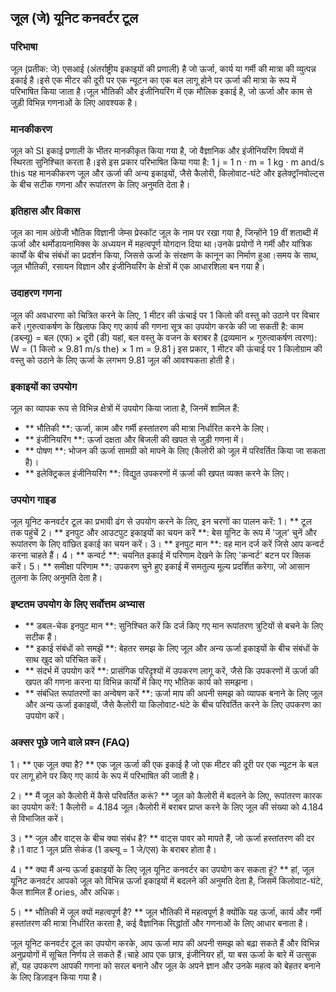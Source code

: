 ## जूल (जे) यूनिट कनवर्टर टूल

### परिभाषा
जूल (प्रतीक: जे) एसआई (अंतर्राष्ट्रीय इकाइयों की प्रणाली) है जो ऊर्जा, कार्य या गर्मी की मात्रा की व्युत्पन्न इकाई है।इसे एक मीटर की दूरी पर एक न्यूटन का एक बल लागू होने पर ऊर्जा की मात्रा के रूप में परिभाषित किया जाता है।जूल भौतिकी और इंजीनियरिंग में एक मौलिक इकाई है, जो ऊर्जा और काम से जुड़ी विभिन्न गणनाओं के लिए आवश्यक है।

### मानकीकरण
जूल को SI इकाई प्रणाली के भीतर मानकीकृत किया गया है, जो वैज्ञानिक और इंजीनियरिंग विषयों में स्थिरता सुनिश्चित करता है।इसे इस प्रकार परिभाषित किया गया है:
1 j = 1 n · m = 1 kg · m and/s this
यह मानकीकरण जूल और ऊर्जा की अन्य इकाइयों, जैसे कैलोरी, किलोवाट-घंटे और इलेक्ट्रॉनवोल्ट्स के बीच सटीक गणना और रूपांतरण के लिए अनुमति देता है।

### इतिहास और विकास
जूल का नाम अंग्रेजी भौतिक विज्ञानी जेम्स प्रेस्कॉट जूल के नाम पर रखा गया है, जिन्होंने 19 वीं शताब्दी में ऊर्जा और थर्मोडायनामिक्स के अध्ययन में महत्वपूर्ण योगदान दिया था।उनके प्रयोगों ने गर्मी और यांत्रिक कार्यों के बीच संबंधों का प्रदर्शन किया, जिससे ऊर्जा के संरक्षण के कानून का निर्माण हुआ।समय के साथ, जूल भौतिकी, रसायन विज्ञान और इंजीनियरिंग के क्षेत्रों में एक आधारशिला बन गया है।

### उदाहरण गणना
जूल की अवधारणा को चित्रित करने के लिए, 1 मीटर की ऊंचाई पर 1 किलो की वस्तु को उठाने पर विचार करें।गुरुत्वाकर्षण के खिलाफ किए गए कार्य की गणना सूत्र का उपयोग करके की जा सकती है:
काम (डब्ल्यू) = बल (एफ) × दूरी (डी)
यहां, बल वस्तु के वजन के बराबर है (द्रव्यमान × गुरुत्वाकर्षण त्वरण):
W = (1 किलो × 9.81 m/s the) × 1 m = 9.81 j
इस प्रकार, 1 मीटर की ऊंचाई पर 1 किलोग्राम की वस्तु को उठाने के लिए ऊर्जा के लगभग 9.81 जूल की आवश्यकता होती है।

### इकाइयों का उपयोग
जूल का व्यापक रूप से विभिन्न क्षेत्रों में उपयोग किया जाता है, जिनमें शामिल हैं:
- ** भौतिकी **: ऊर्जा, काम और गर्मी हस्तांतरण की मात्रा निर्धारित करने के लिए।
- ** इंजीनियरिंग **: ऊर्जा दक्षता और बिजली की खपत से जुड़ी गणना में।
- ** पोषण **: भोजन की ऊर्जा सामग्री को मापने के लिए (कैलोरी को जूल में परिवर्तित किया जा सकता है)।
- ** इलेक्ट्रिकल इंजीनियरिंग **: विद्युत उपकरणों में ऊर्जा की खपत व्यक्त करने के लिए।

### उपयोग गाइड
जूल यूनिट कनवर्टर टूल का प्रभावी ढंग से उपयोग करने के लिए, इन चरणों का पालन करें:
1। ** टूल तक पहुंचें
2। ** इनपुट और आउटपुट इकाइयों का चयन करें **: बेस यूनिट के रूप में 'जूल' चुनें और रूपांतरण के लिए वांछित इकाई का चयन करें।
3। ** इनपुट मान **: वह मान दर्ज करें जिसे आप कन्वर्ट करना चाहते हैं।
4। ** कन्वर्ट **: चयनित इकाई में परिणाम देखने के लिए 'कन्वर्ट' बटन पर क्लिक करें।
5। ** समीक्षा परिणाम **: उपकरण चुने हुए इकाई में समतुल्य मूल्य प्रदर्शित करेगा, जो आसान तुलना के लिए अनुमति देता है।

### इष्टतम उपयोग के लिए सर्वोत्तम अभ्यास
- ** डबल-चेक इनपुट मान **: सुनिश्चित करें कि दर्ज किए गए मान रूपांतरण त्रुटियों से बचने के लिए सटीक हैं।
- ** इकाई संबंधों को समझें **: बेहतर समझ के लिए जूल और अन्य ऊर्जा इकाइयों के बीच संबंधों के साथ खुद को परिचित करें।
- ** संदर्भ में उपयोग करें **: प्रासंगिक परिदृश्यों में उपकरण लागू करें, जैसे कि उपकरणों में ऊर्जा की खपत की गणना करना या विभिन्न कार्यों में किए गए भौतिक कार्य को समझना।
- ** संबंधित रूपांतरणों का अन्वेषण करें **: ऊर्जा माप की अपनी समझ को व्यापक बनाने के लिए जूल और अन्य ऊर्जा इकाइयों, जैसे कैलोरी या किलोवाट-घंटे के बीच परिवर्तित करने के लिए उपकरण का उपयोग करें।

### अक्सर पूछे जाने वाले प्रश्न (FAQ)

1। ** एक जूल क्या है? **
एक जूल ऊर्जा की एक इकाई है जो एक मीटर की दूरी पर एक न्यूटन के बल पर लागू होने पर किए गए कार्य के रूप में परिभाषित की जाती है।

2। ** मैं जूल को कैलोरी में कैसे परिवर्तित करूं? **
जूल को कैलोरी में बदलने के लिए, रूपांतरण कारक का उपयोग करें: 1 कैलोरी = 4.184 जूल।कैलोरी में बराबर प्राप्त करने के लिए जूल की संख्या को 4.184 से विभाजित करें।

3। ** जूल और वाट्स के बीच क्या संबंध है? **
वाट्स पावर को मापते हैं, जो ऊर्जा हस्तांतरण की दर है।1 वाट 1 जूल प्रति सेकंड (1 डब्ल्यू = 1 जे/एस) के बराबर होता है।

4। ** क्या मैं अन्य ऊर्जा इकाइयों के लिए जूल यूनिट कनवर्टर का उपयोग कर सकता हूं? **
हां, जूल यूनिट कनवर्टर आपको जूल को विभिन्न ऊर्जा इकाइयों में बदलने की अनुमति देता है, जिसमें किलोवाट-घंटे, कैल शामिल हैं ories, और अधिक।

5। ** भौतिकी में जूल क्यों महत्वपूर्ण है? **
जूल भौतिकी में महत्वपूर्ण है क्योंकि यह ऊर्जा, कार्य और गर्मी हस्तांतरण की मात्रा निर्धारित करता है, कई वैज्ञानिक सिद्धांतों और गणनाओं के लिए आधार बनाता है।

जूल यूनिट कनवर्टर टूल का उपयोग करके, आप ऊर्जा माप की अपनी समझ को बढ़ा सकते हैं और विभिन्न अनुप्रयोगों में सूचित निर्णय ले सकते हैं।चाहे आप एक छात्र, इंजीनियर हों, या बस ऊर्जा के बारे में उत्सुक हों, यह उपकरण आपकी गणना को सरल बनाने और जूल के अपने ज्ञान और उनके महत्व को बेहतर बनाने के लिए डिज़ाइन किया गया है।